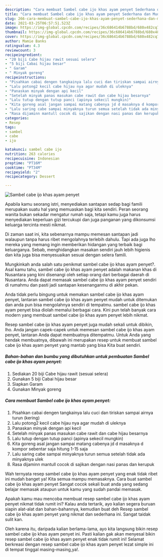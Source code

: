 ```yaml
---
description: "Cara membuat Sambel cabe ijo khas ayam penyet Sederhana dan Mudah Dibuat"
title: "Cara membuat Sambel cabe ijo khas ayam penyet Sederhana dan Mudah Dibuat"
slug: 266-cara-membuat-sambel-cabe-ijo-khas-ayam-penyet-sederhana-dan-mudah-dibuat
date: 2021-03-25T06:57:51.523Z
image: https://img-global.cpcdn.com/recipes/36c686414b6788bd/680x482cq70/sambel-cabe-ijo-khas-ayam-penyet-foto-resep-utama.jpg
thumbnail: https://img-global.cpcdn.com/recipes/36c686414b6788bd/680x482cq70/sambel-cabe-ijo-khas-ayam-penyet-foto-resep-utama.jpg
cover: https://img-global.cpcdn.com/recipes/36c686414b6788bd/680x482cq70/sambel-cabe-ijo-khas-ayam-penyet-foto-resep-utama.jpg
author: Mamie Banks
ratingvalue: 4.3
reviewcount: 3
recipeingredient:
- "20 biji Cabe hijau rawit sesuai selera"
- "5 biji Cabai hijau besar"
- " Garam"
- " Minyak goreng"
recipeinstructions:
- "Pisahkan cabai dengen tangkainya lalu cuci dan tiriskan sampai airnya turun (kering)"
- "Lalu potong2 kecil cabe hijau nya agar mudah di uleknya"
- "Panaskan minyak dengan api kecil"
- "Setelah minyak panas masukan cabe rawit dan cabe hijau besarnya"
- "Lalu tutup dengan tutup panci (apinya sekecil mungkin)"
- "Kita goreng asal jangan sampai matang cabenya jd d masaknya d kompor sebentar saja hitung 1-15 saja"
- "Lalu saring cabe sampai minyaknya turun semua setelah tidak ada minyaknya ulek"
- "Rasa dijaminn mantull cocok di sajikan dengan nasi panas dan kerupuk"
categories:
- Resep
tags:
- sambel
- cabe
- ijo

katakunci: sambel cabe ijo 
nutrition: 263 calories
recipecuisine: Indonesian
preptime: "PT16M"
cooktime: "PT34M"
recipeyield: "2"
recipecategory: Dessert

---
```



![Sambel cabe ijo khas ayam penyet](https://img-global.cpcdn.com/recipes/36c686414b6788bd/680x482cq70/sambel-cabe-ijo-khas-ayam-penyet-foto-resep-utama.jpg)

Apabila kamu seorang istri, menyediakan santapan sedap bagi famili merupakan suatu hal yang memuaskan bagi kita sendiri. Peran seorang  wanita bukan sekadar mengatur rumah saja, tetapi kamu juga harus menyediakan keperluan gizi tercukupi dan juga panganan yang dikonsumsi keluarga tercinta mesti nikmat.

Di zaman  saat ini, kita sebenarnya mampu memesan santapan jadi walaupun tanpa harus ribet mengolahnya terlebih dahulu. Tapi ada juga lho mereka yang memang ingin memberikan hidangan yang terbaik bagi keluarganya. Sebab, menghidangkan masakan sendiri jauh lebih higienis dan kita juga bisa menyesuaikan sesuai dengan selera famili. 



Mungkinkah anda salah satu penikmat sambel cabe ijo khas ayam penyet?. Asal kamu tahu, sambel cabe ijo khas ayam penyet adalah makanan khas di Nusantara yang kini disenangi oleh setiap orang dari berbagai daerah di Nusantara. Anda dapat memasak sambel cabe ijo khas ayam penyet sendiri di rumahmu dan pasti jadi santapan kesenanganmu di akhir pekan.

Anda tidak perlu bingung untuk memakan sambel cabe ijo khas ayam penyet, lantaran sambel cabe ijo khas ayam penyet mudah untuk ditemukan dan anda pun bisa mengolahnya sendiri di tempatmu. sambel cabe ijo khas ayam penyet bisa diolah memalui berbagai cara. Kini pun telah banyak cara modern yang membuat sambel cabe ijo khas ayam penyet lebih nikmat.

Resep sambel cabe ijo khas ayam penyet juga mudah sekali untuk dibikin, lho. Anda jangan capek-capek untuk memesan sambel cabe ijo khas ayam penyet, lantaran Anda dapat membuatnya ditempatmu. Untuk Anda yang hendak membuatnya, dibawah ini merupakan resep untuk membuat sambel cabe ijo khas ayam penyet yang mantab yang bisa Kita buat sendiri.

<!--inarticleads1-->

##### Bahan-bahan dan bumbu yang dibutuhkan untuk pembuatan Sambel cabe ijo khas ayam penyet:

1. Sediakan 20 biji Cabe hijau rawit (sesuai selera)
1. Gunakan 5 biji Cabai hijau besar
1. Siapkan  Garam
1. Gunakan  Minyak goreng




<!--inarticleads2-->

##### Cara membuat Sambel cabe ijo khas ayam penyet:

1. Pisahkan cabai dengen tangkainya lalu cuci dan tiriskan sampai airnya turun (kering)
1. Lalu potong2 kecil cabe hijau nya agar mudah di uleknya
1. Panaskan minyak dengan api kecil
1. Setelah minyak panas masukan cabe rawit dan cabe hijau besarnya
1. Lalu tutup dengan tutup panci (apinya sekecil mungkin)
1. Kita goreng asal jangan sampai matang cabenya jd d masaknya d kompor sebentar saja hitung 1-15 saja
1. Lalu saring cabe sampai minyaknya turun semua setelah tidak ada minyaknya ulek
1. Rasa dijaminn mantull cocok di sajikan dengan nasi panas dan kerupuk




Wah ternyata resep sambel cabe ijo khas ayam penyet yang enak tidak ribet ini mudah banget ya! Kita semua mampu memasaknya. Cara buat sambel cabe ijo khas ayam penyet Sangat cocok sekali buat anda yang sedang belajar memasak ataupun untuk kamu yang sudah pandai memasak.

Apakah kamu mau mencoba membuat resep sambel cabe ijo khas ayam penyet nikmat tidak rumit ini? Kalau anda tertarik, ayo kalian segera buruan siapin alat-alat dan bahan-bahannya, kemudian buat deh Resep sambel cabe ijo khas ayam penyet yang nikmat dan sederhana ini. Sangat taidak sulit kan. 

Oleh karena itu, daripada kalian berlama-lama, ayo kita langsung bikin resep sambel cabe ijo khas ayam penyet ini. Pasti kalian gak akan menyesal bikin resep sambel cabe ijo khas ayam penyet enak tidak rumit ini! Selamat berkreasi dengan resep sambel cabe ijo khas ayam penyet lezat simple ini di tempat tinggal masing-masing,ya!.

